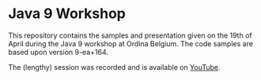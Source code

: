 # Java 9 Workshop
This repository contains the samples and presentation given on the 19th of April during the Java 9 workshop at Ordina Belgium.
The code samples are based upon version 9-ea+164.

The (lengthy) session was recorded and is available on [YouTube](https://www.youtube.com/watch?v=StJPI2rUPfs).
